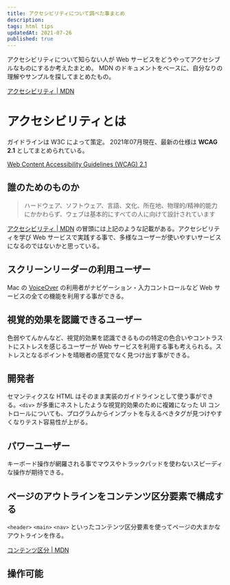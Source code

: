 ```yaml
---
title: アクセシビリティについて調べた事まとめ
description: 
tags: html tips
updatedAt: 2021-07-26
published: true
---
```


アクセシビリティについて知らない人が Web サービスをどうやってアクセシブルなものにするか考えたまとめ。
MDN のドキュメントをベースに、自分なりの理解やサンプルを探してまとめたもの。

[アクセシビリティ \| MDN](https://developer.mozilla.org/ja/docs/Web/Accessibility)

# アクセシビリティとは

ガイドラインは W3C によって策定。
2021年07月現在、最新の仕様は **WCAG 2.1** としてまとめられている。

[Web Content Accessibility Guidelines (WCAG) 2.1](https://waic.jp/docs/WCAG21/)

## 誰のためのものか

> ハードウェア、ソフトウェア、言語、文化、所在地、物理的/精神的能力にかかわらず、ウェブは基本的にすべての人に向けて設計されています

[アクセシビリティ \| MDN](https://developer.mozilla.org/ja/docs/Web/Accessibility) の冒頭には上記のような記載がある。アクセシビリティを学び Web サービスで実践する事で、多様なユーザーが使いやすいサービスになるのではないかと思っている。

## スクリーンリーダーの利用ユーザー

Mac の [VoiceOver](https://support.apple.com/ja-jp/guide/voiceover/vo2682/mac) の利用者がナビゲーション・入力コントロールなど Web サービスの全ての機能を利用する事ができる。

## 視覚的効果を認識できるユーザー

色弱やてんかんなど、視覚的効果を認識できるものの特定の色合いやコントラストにストレスを感じるユーザーが Web サービスを利用する事も考えられる。ストレスとなるポイントを晴眼者の感覚でなく見つけ出す事ができる。

## 開発者

セマンティクスな HTML はそのまま実装のガイドラインとして使う事ができる。`<div>` が多重にネストしたような視覚的効果のために複雑になった UI コントロールについても、プログラムからインプットを与えるべきタグが見つけやすくなりテスト容易性が上がる。

## パワーユーザー

キーボード操作が網羅される事でマウスやトラックパッドを使わないスピーディな操作が期待できる。

## ページのアウトラインをコンテンツ区分要素で構成する

`<header>` `<main>` `<nav>` といったコンテンツ区分要素を使ってページの大まかなアウトラインを作る。

[コンテンツ区分 \| MDN](https://developer.mozilla.org/ja/docs/Web/HTML/Element#content_sectioning)

## 操作可能
